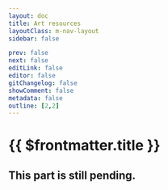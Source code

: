 ```yaml
---
layout: doc
title: Art resources
layoutClass: m-nav-layout
sidebar: false

prev: false
next: false
editLink: false
editor: false
gitChangelog: false
showComment: false
metadata: false
outline: [2,2]
---
```

<style src="../../../../.vitepress/theme/style/nav.scss"></style>

<script setup>
import { ref } from "vue";
import { NAV_DATA } from './guidets/resource.ts'
const NAV_DATAS = ref(NAV_DATA)
</script>

# {{ $frontmatter.title }}
## This part is still pending.
<MNavLinks v-for="{title, items} in NAV_DATAS" :title="title" :items="items"/>